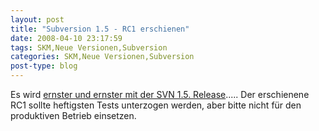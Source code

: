 ```yaml
---
layout: post
title: "Subversion 1.5 - RC1 erschienen"
date: 2008-04-10 23:17:59
tags: SKM,Neue Versionen,Subversion
categories: SKM,Neue Versionen,Subversion
post-type: blog
---
```

Es wird [ernster und ernster mit der SVN 1.5. Release](http://subversion.tigris.org/servlets/ReadMsg?list=dev&msgNo=137010 "ernster und ernster mit der SVN 1.5. Release").....
Der erschienene RC1 sollte heftigsten Tests unterzogen werden, aber bitte nicht für den produktiven Betrieb einsetzen.
